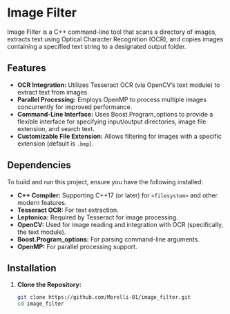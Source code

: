 # Image Filter

Image Filter is a C++ command-line tool that scans a directory of images, extracts text using Optical Character Recognition (OCR), and copies images containing a specified text string to a designated output folder.

## Features

- **OCR Integration:** Utilizes Tesseract OCR (via OpenCV’s text module) to extract text from images.
- **Parallel Processing:** Employs OpenMP to process multiple images concurrently for improved performance.
- **Command-Line Interface:** Uses Boost.Program_options to provide a flexible interface for specifying input/output directories, image file extension, and search text.
- **Customizable File Extension:** Allows filtering for images with a specific extension (default is `.bmp`).

## Dependencies

To build and run this project, ensure you have the following installed:

- **C++ Compiler:** Supporting C++17 (or later) for `<filesystem>` and other modern features.
- **Tesseract OCR:** For text extraction.
- **Leptonica:** Required by Tesseract for image processing.
- **OpenCV:** Used for image reading and integration with OCR (specifically, the text module).
- **Boost.Program_options:** For parsing command-line arguments.
- **OpenMP:** For parallel processing support.

## Installation

1. **Clone the Repository:**

   ```bash
   git clone https://github.com/Morelli-01/image_filter.git
   cd image_filter

